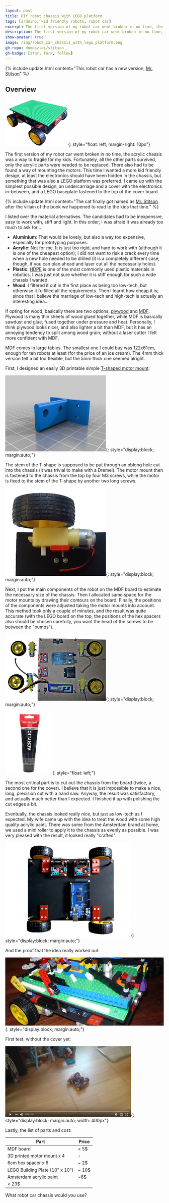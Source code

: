 ```yaml
---
layout: post
title: DIY robot chassis with LEGO platform 
tags: [arduino, kid friendly robots, robot car]
excerpt: The first version of my robot car went broken in no time, the acrylic chassis was a way to fragile for my kids. I decided that this time I build a chassis myself, something more sturdy, less expensive, more interesting for the kids, and (hopefully) cool looking.
description: The first version of my robot car went broken in no time, the acrylic chassis was a way to fragile for my kids. I decided that this time I build a chassis myself, something more sturdy, less expensive, more interesting for the kids, and (hopefully) cool looking.
show-avatar: true
image: /img/robot_car_chassis_with_lego_platform.png
gh-repo: domoszlai/stitson
gh-badge: [star, fork, follow] 
---
```


{% include update.html content="This robot car has a new version, [Mr. Stitson](https://dlacko.org/blog/2016/01/01/mr-stitson-kid-friendly-arduino-lego)" %}

## Overview

![Robot car chassis with LEGO platform](/img/robot_car_chassis_with_lego_platform.png){: style="float: left; margin-right: 10px"}

The first version of my robot car went broken in no time, the acrylic chassis was a way to fragile for my kids. Fortunately, all the other parts survived, only the acrylic parts were needed to be replaced. There also had to be found a way of mounting the motors. This time I wanted a more kid friendly design, at least the electronics should have been hidden in the chassis, but something that was also a LEGO platform was preferred.  I came up with the simplest possible design, an undercarriage and a cover with the electronics in-between, and a LEGO baseplate fastened to the top of the cover board.

{% include update.html content="The cat finally got named as [Mr. Stitson](https://dlacko.org/blog/2016/01/01/mr-stitson-kid-friendly-arduino-lego) after the villain of the book we happened to read to the kids that time." %}

I listed over the material alternatives. The candidates had to be inexpensive, easy to work with, stiff and light. In this order; I was afraid it was already too much to ask for...

- **Aluminium**: That would be lovely, but also a way too expensive, especially for prototyping purposes.
- **Acrylic**: Not for me. It is just too rigid, and hard to work with (although it is one of the cheapest option); I did not want to risk a crack every time when a new hole needed to be drilled (it is a completely different case, though, if you can plan ahead and laser cut all the necessarily holes).
- **Plastic**: [HDPE](https://en.wikipedia.org/wiki/High-density_polyethylene) is one of the most commonly used plastic materials in robotics. I was just not sure whether it is stiff enough for such a wide chassis I wanted.
- **Wood**: I filtered it out in the first place as being too low-tech, but otherwise it fulfilled all the requirements. Then I learnt how cheap it is; since that I believe the marriage of low-tech and high-tech is actually an interesting idea...

If opting for wood, basically there are two options, [plywood](https://en.wikipedia.org/wiki/Plywood) and [MDF](https://en.wikipedia.org/wiki/Medium-density_fibreboard). Plywood is many thin sheets of wood glued together, while MDF is basically sawdust and glue, fused together under pressure and heat. Personally, I think plywood looks nicer, and also lighter a bit than MDF, but it has an annoying tendency to split among wood grain; without a laser cutter I felt more confident with MDF.

MDF comes in large tables. The smallest one I could buy was 122x61cm, enough for ten robots at least (for the price of an ice cream).  The 4mm thick version felt a bit too flexible, but the 5mm thick one seemed alright.

First, I designed an easily 3D printable simple [T-shaped motor mount](https://www.thingiverse.com/thing:1169412):

![T-shaped motor mount](/img/motor_mount_T_preview.jpg){: style="display:block; margin:auto;"}

The stem of the T-shape is supposed to be put through an oblong hole cut into the chassis (it was trivial to make with a Dremel). The motor mount then is fastened to the chassis from the top by four M3 screws, while the motor is fixed to the stem of the T-shape by another two long screws.

![Motor mounted](/img/motor_mounted.jpg){: style="display:block; margin:auto;"}

Next, I put the main components of the robot on the MDF board to estimate the necessary size of the chassis. Then I allocated same space for the motor mounts by drawing their contours on the board. Finally, the positions of the components were adjusted taking the motor mounts into account. This method took only a couple of minutes, and the result was quite accurate (with the LEGO board on the top, the positions of the hex spacers also should be chosen carefully, you want the head of the screws to be between the "bumps").

![Robot chassis with components](/img/robot_chassis_with_components.jpg){: style="display:block; margin:auto;"}

![Amsterdam acrylic paint black](/img/amsterdam_black.jpg){: style="float: left;"}

The most critical part is to cut out the chassis from the board (twice, a second one for the cover). I believe that it is just impossible to make a nice, long, precision cut with a hand saw. Anyway, the result was satisfactory, and actually much better than I expected. I finished it up with polishing the cut edges a bit.

Eventually, the chassis looked really nice, but just as low-tech as I expected. My wife came up with the idea to treat the wood with some high quality acrylic paint. There was some from the Amsterdam brand at home, we used a mini roller to apply it to the chassis as evenly as possible. I was very pleased with the result, it looked really "crafted".

![Robot chassis undercarriage](/img/robot_chassis_undercarriage.jpg){: style="display:block; margin:auto;"}

And the proof that the idea really worked out:

![Proof of work](/img/robot_lego_platform_works.jpg){: style="display:block; margin:auto;"}

First test, without the cover yet:

[![Kid friendly robot car v2 (halfway ready)](/img/robot_car_v2_video.jpg)](https://www.youtube.com/watch?v=s46vjU8FAJA){: style="display:block; margin:auto; width: 400px"} 

Lastly, the list of parts and cost:

Part | Price
--- | --- 
MDF board | < 5$
3D printed motor mount x 4 | -
6cm hex spacer x 6| ~ 2$
LEGO Building Plate (10" x 10") | ~ 10$
Amsterdam acrylic paint | ~6$ 
 | < 23$

What robot car chassis would *you* use?



